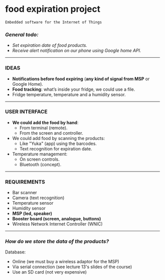 # food expiration project
`Embedded software for the Internet of Things`

### *General todo:*
- *Set expiration date of food products.*
- *Receive alert notification on our phone using Google home API.*

---

### IDEAS
- **Notifications before food expiring** (**any kind of signal from MSP** or Google Home).
- **Food tracking**: what’s inside your fridge, we could use a file.
- Fridge temperature, temperature and a humidity sensor.

---

### USER INTERFACE
- **We could add the food by hand**:
    + From terminal (remote).
    + From the screen and controller.
- We could add food by scanning the products:
    + Like "Yuka" (app) using the barcodes.
    + Text recognition for expiration date.
- Temperature management:
    + On screen controls.
    + Bluetooth (concept).

---

### REQUIREMENTS
- Bar scanner
- Camera (text recognition)
- Temperature sensor
- Humidity sensor
- **MSP (led, speaker)**
- **Booster board (screen, analogue, buttons)**
- Wireless Network Internet Controller (WNIC)

---

### *How do we store the data of the products?*  
Database:
- Online (we must buy a wireless adaptor for the MSP)
- Via serial connection (see lecture 13's slides of the course)
- Use an SD card (not very expensive)
